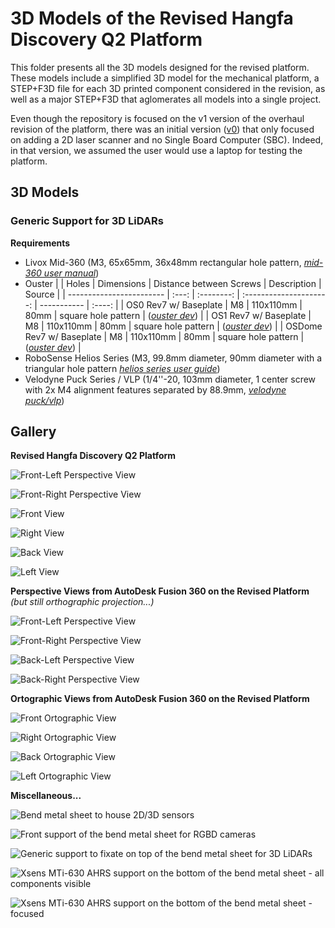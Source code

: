 # 3D Models of the Revised Hangfa Discovery Q2 Platform

This folder presents all the 3D models designed for the revised platform.
These models include a simplified 3D model for the mechanical platform,
a STEP+F3D file for each 3D printed component considered in the
revision, as well as a major STEP+F3D that aglomerates all models into a single
project.

Even though the repository is focused on the v1 version of the overhaul revision
of the platform, there was an initial version ([v0](/models/v0/)) that only
focused on adding a 2D laser scanner and no Single Board Computer (SBC). Indeed,
in that version, we assumed the user would use a laptop for testing the
platform.

## 3D Models

### Generic Support for 3D LiDARs

**Requirements**

- Livox Mid-360 (M3, 65x65mm, 36x48mm rectangular hole pattern,
  _[mid-360 user manual](https://www.livoxtech.com/mid-360/downloads)_)
- Ouster
  |                          | Holes | Dimensions | Distance between Screws | Description | Source |
  | ------------------------ | :---: | :--------: | :---------------------: | ----------- | :----: |
  | OS0 Rev7 w/ Baseplate    | M8    | 110x110mm  | 80mm | square hole pattern | (_[ouster dev](https://static.ouster.dev/sensor-docs/hw_user_manual/hw_common_sections_OS0/os0-overview.html)_) |
  | OS1 Rev7 w/ Baseplate    | M8    | 110x110mm  | 80mm | square hole pattern | (_[ouster dev](https://static.ouster.dev/sensor-docs/hw_user_manual_OS1/hw_common_sections_OS1/os1-overview.html)_) |
  | OSDome Rev7 w/ Baseplate | M8    | 110x110mm  | 80mm | square hole pattern | (_[ouster dev](https://static.ouster.dev/sensor-docs/hw_user_manual_OSDome/hw_common_sections_OSDome/osdome-overview.html)_) |
- RoboSense Helios Series (M3, 99.8mm diameter, 90mm diameter with a triangular hole pattern
  _[helios series user guide](https://www.robosense.ai/en/resources-81)_)
- Velodyne Puck Series / VLP (1/4''-20, 103mm diameter,
  1 center screw with 2x M4 alignment features separated by 88.9mm,
  _[velodyne puck/vlp](https://ouster.com/downloads/velodyne-downloads)_)


## Gallery

**Revised Hangfa Discovery Q2 Platform**

![Front-Left Perspective View](hangfa-discovery-q2_revised-platform_photo_perspective_front-left.jpg)

![Front-Right Perspective View](hangfa-discovery-q2_revised-platform_photo_perspective_front-right.jpg)

![Front View](hangfa-discovery-q2_revised-platform_photo_front.jpg)

![Right View](hangfa-discovery-q2_revised-platform_photo_right.jpg)

![Back View](hangfa-discovery-q2_revised-platform_photo_back.jpg)

![Left View](hangfa-discovery-q2_revised-platform_photo_left.jpg)

**Perspective Views from AutoDesk Fusion 360 on the Revised Platform** _(but still orthographic projection...)_

![Front-Left Perspective View](hangfa-discovery-q2_revised-platform_3d-model_photo_perspective_front-left.png)

![Front-Right Perspective View](hangfa-discovery-q2_revised-platform_3d-model_photo_perspective_front-right.png)

![Back-Left Perspective View](hangfa-discovery-q2_revised-platform_3d-model_photo_perspective_back-left.png)

![Back-Right Perspective View](hangfa-discovery-q2_revised-platform_3d-model_photo_perspective_back-right.png)

**Ortographic Views from AutoDesk Fusion 360 on the Revised Platform**

![Front Ortographic View](hangfa-discovery-q2_revised-platform_3d-model_photo_front.png)

![Right Ortographic View](hangfa-discovery-q2_revised-platform_3d-model_photo_right.png)

![Back Ortographic View](hangfa-discovery-q2_revised-platform_3d-model_photo_back.png)

![Left Ortographic View](hangfa-discovery-q2_revised-platform_3d-model_photo_left.png)

**Miscellaneous...**

![Bend metal sheet to house 2D/3D sensors](hangfa-discovery-q2_revised-platform_3d-model_photo_top_bend-metal-sheet.png)

![Front support of the bend metal sheet for RGBD cameras](hangfa-discovery-q2_revised-platform_3d-model_photo_front_support-rgbd.png)

![Generic support to fixate on top of the bend metal sheet for 3D LiDARs](hangfa-discovery-q2_revised-platform_3d-model_photo_top_generic-support-lidar-3d.png)

![Xsens MTi-630 AHRS support on the bottom of the bend metal sheet - all components visible](hangfa-discovery-q2_revised-platform_3d-model_photo_bottom_xsens-mti-630-support_all.png)

![Xsens MTi-630 AHRS support on the bottom of the bend metal sheet - focused](hangfa-discovery-q2_revised-platform_3d-model_photo_bottom_xsens-mti-630-support_focused.png)
